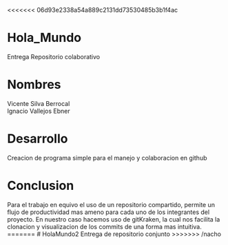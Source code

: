 <<<<<<< 06d93e2338a54a889c2131dd73530485b3b1f4ac
# Hola_Mundo
Entrega Repositorio colaborativo

<body>
<h1>Nombres</h1>
Vicente Silva Berrocal<br>
Ignacio Vallejos Ebner

<h1>Desarrollo</h1>
Creacion de programa simple para el manejo y colaboracion en github

<h1>Conclusion</h1>
Para el trabajo en equivo el uso de un repositorio compartido, permite un flujo de productividad mas ameno para cada uno de los integrantes del proyecto.
En nuestro caso hacemos uso de gitKraken, la cual nos facilita la clonacion y visualizacion de los commits de una forma mas intuitiva. 

</body>
=======
# HolaMundo2
Entrega de repositorio conjunto
>>>>>>> /nacho
